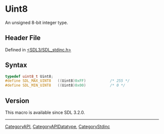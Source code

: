 # Uint8

An unsigned 8-bit integer type.

## Header File

Defined in [<SDL3/SDL_stdinc.h>](https://github.com/libsdl-org/SDL/blob/main/include/SDL3/SDL_stdinc.h)

## Syntax

```c
typedef uint8_t Uint8;
#define SDL_MAX_UINT8   ((Uint8)0xFF)           /* 255 */
#define SDL_MIN_UINT8   ((Uint8)0x00)           /* 0 */
```

## Version

This macro is available since SDL 3.2.0.





----
[CategoryAPI](CategoryAPI), [CategoryAPIDatatype](CategoryAPIDatatype), [CategoryStdinc](CategoryStdinc)

